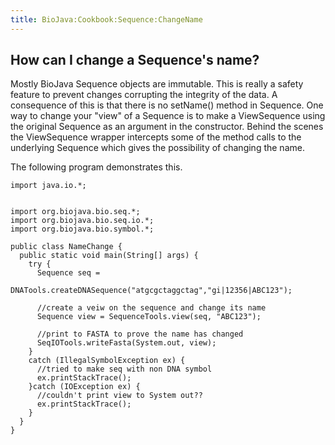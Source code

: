```yaml
---
title: BioJava:Cookbook:Sequence:ChangeName
---
```


How can I change a Sequence's name?
-----------------------------------

Mostly BioJava Sequence objects are immutable. This is really a safety
feature to prevent changes corrupting the integrity of the data. A
consequence of this is that there is no setName() method in Sequence.
One way to change your "view" of a Sequence is to make a ViewSequence
using the original Sequence as an argument in the constructor. Behind
the scenes the ViewSequence wrapper intercepts some of the method calls
to the underlying Sequence which gives the possibility of changing the
name.

The following program demonstrates this.

    import java.io.*;


    import org.biojava.bio.seq.*;
    import org.biojava.bio.seq.io.*;
    import org.biojava.bio.symbol.*;

    public class NameChange {
      public static void main(String[] args) {
        try {
          Sequence seq =
              DNATools.createDNASequence("atgcgctaggctag","gi|12356|ABC123");

          //create a veiw on the sequence and change its name
          Sequence view = SequenceTools.view(seq, "ABC123");

          //print to FASTA to prove the name has changed
          SeqIOTools.writeFasta(System.out, view);
        }
        catch (IllegalSymbolException ex) {
          //tried to make seq with non DNA symbol
          ex.printStackTrace();
        }catch (IOException ex) {
          //couldn't print view to System out??
          ex.printStackTrace();
        }
      }
    }
